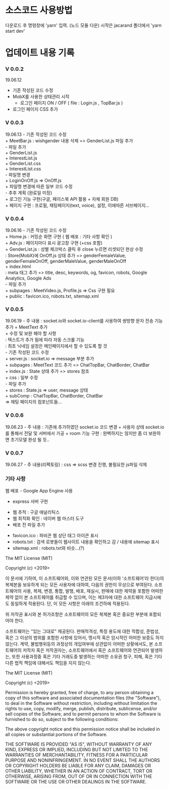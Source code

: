 <h1>소스코드 사용방법</h1>
다운로드 후 명령창에 'yarn' 입력. (노드 모듈 다운) 
시작은 jacarand 폴더에서 'yarn start dev' 

<h1>업데이트 내용 기록</h1>
<h3>V 0.0.2</h3>
 19.06.12 <br />

- 기존 작성된 코드 수정 <br />
- MobX를 사용한 상태관리 시작 <br />
  + 로그인 페이지 ON / OFF ( file : Login.js , TopBar.js ) <br />
- 로그인 페이지 CSS 추가 <br />
<h3>V 0.0.3</h3>
19.06.13 
- 기존 작성된 코드 수정 <br />
  + MeetBar.js : wishgender 내용 삭제 => GenderList.js 파일 추가 <br />
- 파일 추가 <br />
  + GenderList.js <br />
  + InterestList.js <br />
  + GenderList.css <br />
  + InterestList.css <br />
- 파일명 변경 <br />
  + LoginOnOff.js => OnOff.js <br />
  + 파일명 변경에 따른 일부 코드 수정 <br />
- 추후 계획 (완료일 미정) <br />
  + 로그인 기능 구현(구글, 페이스북 API 활용 + 자체 회원 DB) <br />
  + 페이지 구현 : 프로필, 채팅페이지(text, voice), 설정, 이에따른 서브페이지... <br />

  <h3>V 0.0.4</h3>
19.06.16 
- 기존 작성된 코드 수정 <br />
  + Home.js : 커밍순 화면 구현 ( 웹 배포 : 기타 사항 확인 ) <br />
  + Adv.js : 페이지마다 표시 광고창 구현 (+css 포함) <br />
  + GenderList.js : 성별 체크박스 클릭 후 close 누르면 리셋되던 현상 수정 <br />
    : Store(MobX)에 OnOff.js 상태 추가 => genderFemaleValue, genderFemaleOnOff, genderMaleValue, genderMaleOnOff <br />
  + index.html <br />
    : meta 태그 추가 => title, desc, keywords, og, favicon, robots, Google Analytics, Google Ads <br />
- 파일 추가 <br />
  + subpages : MeetVideo.js, Profile.js => Css 구현 필요<br />
  + public : favicon.ico, robots.txt, sitemap.xml<br />
 
<h3>V 0.0.5</h3>
19.06.19
- 주 내용 : socket.io와 socket.io-client를 사용하여 쌍방향 문자 전송 기능 추가
  + MeetText 추가<br />
  + 수정 및 보완 해야 할 사항<br />
    : 텍스트가 추가 됨에 따라 자동 스크롤 기능<br />
    : 최초 닉네임 설정은 메인페이지에서 할 수 있도록 할 것<br />
- 기존 작성된 코드 수정<br />
  + server.js : socket.io => message 부분 추가<br />
  + subpages : MeetText 코드 추가 => ChatTopBar, ChatBorder, ChatBar<br />
  + index.js : State 상태 추가 => stores 참조<br />
  + css : 일부 수정<br />
- 파일 추가<br />
  + stores : State.js => user, message 상태<br />
  + subComp : ChatTopBar, ChatBorder, ChatBar<br />
    => 채팅 페이지의 컴포넌트들...<br />

<h3>V 0.0.6</h3>
19.06.23
- 주 내용 : 기존에 추가하였던 socket.io 코드 변경
  + 사용자 상태 socket.io를 통해서 전달 및 서버에서 가공
  + room 기능 구현 : 완벽하지는 않지만 좀 더 보완하면 초기모델 완성 될 듯..

<h3>V 0.0.7</h3>
19.06.27
- 주 내용(리팩토링) : css => scss 변경 진행, 불필요한 js파일 삭제

<h3>기타 사항</h3>
웹 배포
 - Google App Engine 사용<br />

 + express 서버 구현 <br />
- 웹 추적 : 구글 애널리틱스 <br />
- 웹 최적화 확인 : 네이버 웹 마스터 도구 <br />
- 배포 전 파일 추가 <br />
+ favicon.ico : 파비콘 웹 상단 태그 아이콘 표시 <br />
+ robots.txt : 검색 로봇들이 웹사이트 내용을 확인하고 감 / 내용에 sitemap 표시 <br />
+ sitemap.xml : robots.txt와 비슷...(?)<br />


The MIT License (MIT)<br />

Copyright (c) <2019><br />

이 문서에 기하여, 이 소프트웨어와, 이와 연관된 모든 문서(이하 ‘소프트웨어’라 한다)의 복제본을 보유하게 되는 모든 사용자에 대하여, 다음의 권한이 무상으로 부여된다. 소프트웨어의 사용, 복제, 변경, 통합, 발행, 배포, 재실시, 판매에 대한 제약을 포함한 어떠한 제약 없이 본 소프트웨어를 취급할 수 있으며, 이는 제3자에 대한 소프트웨어 지급시에도 동일하게 적용된다. 단, 이 모든 사항은 아래의 조건하에 적용된다. <br />

위 저작권 표시와 본 허가조항은 소프트웨어의 모든 복제본 혹은 중요한 부분에 포함되어야 한다. <br />

소프트웨어는 "있는 그대로" 제공된다. 판매적격성, 특정 용도에 대한 적합성, 준법성, 혹은 그 이상의 범위를 포함한 사항에 있어서, 명시적 혹은 암시적인 어떠한 보증도 하지 않는다. 계약, 불법행위등의 과정상의 개입여부에 상관없이 어떠한 상황에서도, 본 소프트웨어의 저작자 혹은 저작권자는, 소프트웨어에서 혹은 소프트웨어와 연관되어 발생하는, 또한 사용과정중 혹은 기타 거래도중 발생하는 어떠한 소유권 청구, 피해, 혹은 기타 다른 법적 책임에 대해서도 책임을 지지 않는다.<br />

The MIT License (MIT)<br />

Copyright (c) <2019><br />

Permission is hereby granted, free of charge, to any person obtaining a copy of this software and associated documentation files (the "Software"), to deal in the Software without restriction, including without limitation the rights to use, copy, modify, merge, publish, distribute, sublicense, and/or sell copies of the Software, and to permit persons to whom the Software is furnished to do so, subject to the following conditions: <br />

The above copyright notice and this permission notice shall be included in all copies or substantial portions of the Software. <br />

THE SOFTWARE IS PROVIDED "AS IS", WITHOUT WARRANTY OF ANY KIND, EXPRESS OR IMPLIED, INCLUDING BUT NOT LIMITED TO THE WARRANTIES OF MERCHANTABILITY, FITNESS FOR A PARTICULAR PURPOSE AND NONINFRINGEMENT. IN NO EVENT SHALL THE AUTHORS OR COPYRIGHT HOLDERS BE LIABLE FOR ANY CLAIM, DAMAGES OR OTHER LIABILITY, WHETHER IN AN ACTION OF CONTRACT, TORT OR OTHERWISE, ARISING FROM, OUT OF OR IN CONNECTION WITH THE SOFTWARE OR THE USE OR OTHER DEALINGS IN THE SOFTWARE.<br />

